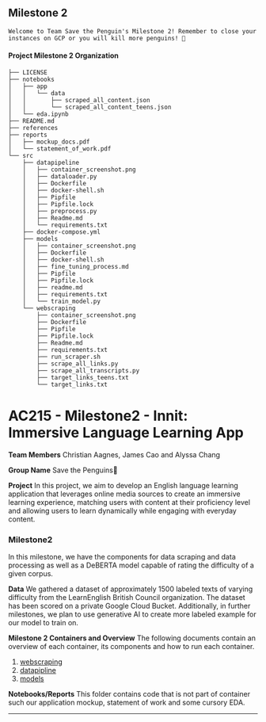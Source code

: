 ## Milestone 2
```
Welcome to Team Save the Penguin's Milestone 2! Remember to close your instances on GCP or you will kill more penguins! 🐧
```

#### Project Milestone 2 Organization

```
├── LICENSE
├── notebooks
│   ├── app
│   │   └── data
│   │       ├── scraped_all_content.json
│   │       └── scraped_all_content_teens.json
│   └── eda.ipynb
├── README.md
├── references
├── reports
│   ├── mockup_docs.pdf
│   └── statement_of_work.pdf
└── src
    ├── datapipeline
    │   ├── container_screenshot.png
    │   ├── dataloader.py
    │   ├── Dockerfile
    │   ├── docker-shell.sh
    │   ├── Pipfile
    │   ├── Pipfile.lock
    │   ├── preprocess.py
    │   ├── Readme.md
    │   └── requirements.txt
    ├── docker-compose.yml
    ├── models
    │   ├── container_screenshot.png
    │   ├── Dockerfile
    │   ├── docker-shell.sh
    │   ├── fine_tuning_process.md
    │   ├── Pipfile
    │   ├── Pipfile.lock
    │   ├── readme.md
    │   ├── requirements.txt
    │   └── train_model.py
    └── webscraping
        ├── container_screenshot.png
        ├── Dockerfile
        ├── Pipfile
        ├── Pipfile.lock
        ├── Readme.md
        ├── requirements.txt
        ├── run_scraper.sh
        ├── scrape_all_links.py
        ├── scrape_all_transcripts.py
        ├── target_links_teens.txt
        └── target_links.txt

```

# AC215 - Milestone2 - Innit: Immersive Language Learning App

**Team Members**
Christian Aagnes, James Cao and Alyssa Chang

**Group Name**
Save the Penguins🐧

**Project**
In this project, we aim to develop an English language learning application that leverages online media sources to create an immersive learning experience, matching users with content at their proficiency level and allowing users to learn dynamically while engaging with everyday content.


### Milestone2 ###

In this milestone, we have the components for data scraping and data processing as well as a DeBERTA model capable of rating the difficulty of a given corpus.

**Data**
We gathered a dataset of approximately 1500 labeled texts of varying difficulty from the LearnEnglish British Council organization. The dataset has been scored on a private Google Cloud Bucket. Additionally, in further milestones, we plan to use generative AI to create more labeled example for our model to train on.

**Milestone 2 Containers and Overview**
The following documents contain an overview of each container, its components and how to run each container.
1. [webscraping](./src/webscraping/Readme.md)
2. [datapipline](./src/datapipeline/Readme.md)
3. [models](./src/models/readme.md)

**Notebooks/Reports**
This folder contains code that is not part of container such our application mockup, statement of work and some cursory EDA.

----